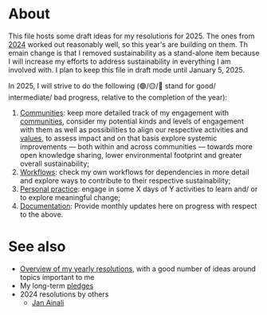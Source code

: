 # About 

This file hosts some draft ideas for my resolutions for 2025. The ones from [2024](2024.md) worked out reasonably well, so this year's are building on them. Th emain change is that I removed sustainability as a stand-alone item because I will increase my efforts to address sustainability in everything I am involved with. I plan to keep this file in draft mode until January 5, 2025.

In 2025, I will strive to do the following (🟢/🟡/🔴 stand for good/ intermediate/ bad progress, relative to the completion of the year):

1. [Communities](#communities): keep more detailed track of my engagement with [communities](../communities/communities.md), consider my potential kinds and levels of engagement with them as well as possibilities to align our respective activities and [values](https://github.com/Daniel-Mietchen/pledges), to assess impact and on that basis explore systemic improvements &mdash; both within and across communities &mdash; towards more open knowledge sharing, lower environmental footprint and greater overall sustainability;
2. [Workflows](#workflows): check my own workflows for dependencies in more detail and explore ways to contribute to their respective sustainability;
3. [Personal practice](#practice): engage in some X days of Y activities to learn and/ or to explore meaningful change;
4. [Documentation](#documentation): Provide monthly updates here on progress with respect to the above.



# See also 

* [Overview of my yearly resolutions](https://github.com/Daniel-Mietchen/ideas/tree/master/new-year-resolutions), with a good number of ideas around topics important to me
* My long-term [pledges](https://github.com/Daniel-Mietchen/pledges)
* 2024 resolutions by others
  * [Jan Ainali](https://github.com/Ainali/ideas/blob/main/new-year-resolutions/2024.md) 
